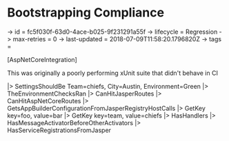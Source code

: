 # Bootstrapping Compliance

-> id = fc5f030f-63d0-4ace-b025-9f231291a55f
-> lifecycle = Regression
-> max-retries = 0
-> last-updated = 2018-07-09T11:58:20.1796820Z
-> tags = 

[AspNetCoreIntegration]

This was originally a poorly performing xUnit suite that didn't behave in CI

|> SettingsShouldBe Team=chiefs, City=Austin, Environment=Green
|> TheEnvironmentChecksRan
|> CanHitJasperRoutes
|> CanHitAspNetCoreRoutes
|> GetsAppBuilderConfigurationFromJasperRegistryHostCalls
|> GetKey key=foo, value=bar
|> GetKey key=team, value=chiefs
|> HasHandlers
|> HasMessageActivatorBeforeOtherActivators
|> HasServiceRegistrationsFromJasper
~~~
